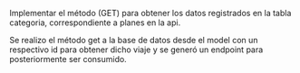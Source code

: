 Implementar el método (GET) para obtener los datos registrados en la tabla categoria, correspondiente a planes en la api.

Se realizo el método get a la base de datos desde el model con un respectivo id para obtener dicho viaje y se generó un endpoint para posteriormente ser consumido.
